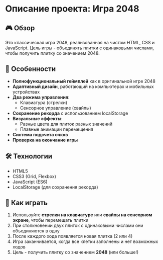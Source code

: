 # Описание проекта: Игра 2048

## 🎮 Обзор

Это классическая игра 2048, реализованная на чистом HTML, CSS и JavaScript. Цель игры - объединять плитки с одинаковыми числами, чтобы получить плитку со значением 2048.

## 🚀 Особенности

- **Полнофункциональный геймплей** как в оригинальной игре 2048
- **Адаптивный дизайн**, работающий на компьютерах и мобильных устройствах
- **Два режима управления**:
  - Клавиатура (стрелки)
  - Сенсорное управление (свайпы)
- **Сохранение рекорда** с использованием localStorage
- **Визуальные эффекты**:
  - Разные цвета для плиток разных значений
  - Плавные анимации перемещения
- **Система подсчета очков**
- **Проверка на окончание игры**

## 🛠 Технологии

- HTML5
- CSS3 (Grid, Flexbox)
- JavaScript (ES6)
- LocalStorage (для сохранения рекорда)

## 📌 Как играть

1. Используйте **стрелки на клавиатуре** или **свайпы на сенсорном экране**, чтобы перемещать плитки
2. При столкновении двух плиток с одинаковыми числами они объединяются в одну
3. После каждого хода появляется новая плитка (2 или 4)
4. Игра заканчивается, когда все клетки заполнены и нет возможных ходов
5. Цель - получить плитку со значением **2048** (или больше!)
